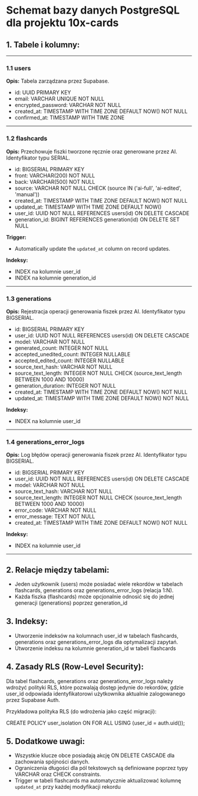 # Schemat bazy danych PostgreSQL dla projektu 10x-cards

## 1. Tabele i kolumny:

---

### 1.1 users

**Opis:** Tabela zarządzana przez Supabase.

- id: UUID PRIMARY KEY
- email: VARCHAR UNIQUE NOT NULL
- encrypted_password: VARCHAR NOT NULL
- created_at: TIMESTAMP WITH TIME ZONE DEFAULT NOW() NOT NULL
- confirmed_at: TIMESTAMP WITH TIME ZONE

---

### 1.2 flashcards

**Opis:** Przechowuje fiszki tworzone ręcznie oraz generowane przez AI. Identyfikator typu SERIAL.

- id: BIGSERIAL PRIMARY KEY
- front: VARCHAR(200) NOT NULL
- back: VARCHAR(500) NOT NULL
- source: VARCHAR NOT NULL CHECK (source IN ('ai-full', 'ai-edited', 'manual'))
- created_at: TIMESTAMP WITH TIME ZONE DEFAULT NOW() NOT NULL
- updated_at: TIMESTAMP WITH TIME ZONE DEFAULT NOW()
- user_id: UUID NOT NULL REFERENCES users(id) ON DELETE CASCADE
- generation_id: BIGINT REFERENCES generation(id) ON DELETE SET NULL

**Trigger:**

- Automatically update the `updated_at` column on record updates.

**Indeksy:**

- INDEX na kolumnie user_id
- INDEX na kolumnie generation_id

---

### 1.3 generations

**Opis:** Rejestracja operacji generowania fiszek przez AI. Identyfikator typu BIGSERIAL.

- id: BIGSERIAL PRIMARY KEY
- user_id: UUID NOT NULL REFERENCES users(id) ON DELETE CASCADE
- model: VARCHAR NOT NULL
- generated_count: INTEGER NOT NULL
- accepted_unedited_count: INTEGER NULLABLE
- accepted_edited_count: INTEGER NULLABLE
- source_text_hash: VARCHAR NOT NULL
- source_text_length: INTEGER NOT NULL CHECK (source_text_length BETWEEN 1000 AND 10000)
- generation_duration: INTEGER NOT NULL
- created_at: TIMESTAMP WITH TIME ZONE DEFAULT NOW() NOT NULL
- updated_at: TIMESTAMP WITH TIME ZONE DEFAULT NOW() NOT NULL

**Indeksy:**

- INDEX na kolumnie user_id

---

### 1.4 generations_error_logs

**Opis:** Log błędów operacji generowania fiszek przez AI. Identyfikator typu BIGSERIAL.

- id: BIGSERIAL PRIMARY KEY
- user_id: UUID NOT NULL REFERENCES users(id) ON DELETE CASCADE
- model: VARCHAR NOT NULL
- source_text_hash: VARCHAR NOT NULL
- source_text_length: INTEGER NOT NULL CHECK (source_text_length BETWEEN 1000 AND 10000)
- error_code: VARCHAR NOT NULL
- error_message: TEXT NOT NULL
- created_at: TIMESTAMP WITH TIME ZONE DEFAULT NOW() NOT NULL

**Indeksy:**

- INDEX na kolumnie user_id

---

## 2. Relacje między tabelami:

- Jeden użytkownik (users) może posiadać wiele rekordów w tabelach flashcards, generations oraz generations_error_logs (relacja 1:N).
- Każda fiszka (flashcards) może opcjonalnie odnosić się do jednej generacji (generations) poprzez generation_id

## 3. Indeksy:

- Utworzenie indeksów na kolumnach user_id w tabelach flashcards, generations oraz generations_error_logs dla optymalizacji zapytań.
- Utworzenie indeksu na kolumnie generation_id w tabeli flashcards

## 4. Zasady RLS (Row-Level Security):

Dla tabel flashcards, generations oraz generations_error_logs należy wdrożyć polityki RLS, które pozwalają dostęp jedynie do rekordów, gdzie user_id odpowiada identyfikatorowi użytkownika aktualnie zalogowanego przez Supabase Auth.

Przykładowa polityka RLS (do wdrożenia jako część migracji):

CREATE POLICY user_isolation ON <table>
FOR ALL
USING (user_id = auth.uid());

## 5. Dodatkowe uwagi:

- Wszystkie klucze obce posiadają akcję ON DELETE CASCADE dla zachowania spójności danych.
- Ograniczenia długości dla pól tekstowych są definiowane poprzez typy VARCHAR oraz CHECK constraints.
- Trigger w tabeli flashcards ma automatycznie aktualizować kolumnę `updated_at` przy każdej modyfikacji rekordu
